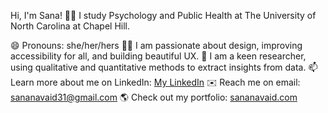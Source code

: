 Hi, I'm Sana! 👋🏽
I study Psychology and Public Health at The University of North Carolina at Chapel Hill.

😄 Pronouns: she/her/hers
🧑‍🎨 I am passionate about design, improving accessibility for all, and building beautiful UX.
🔎 I am a keen researcher, using qualitative and quantitative methods to extract insights from data.
📫 Learn more about me on LinkedIn: [My LinkedIn](https://www.linkedin.com/in/sana-navaid/)
✉️ Reach me on email: [sananavaid31@gmail.com](mailto:sananavaid31@gmail.com)
🌎 Check out my portfolio: [sananavaid.com](https://www.sananavaid.com)
